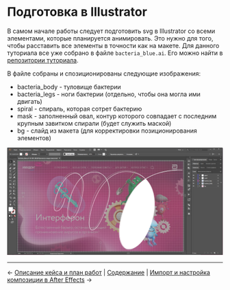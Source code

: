 # Подготовка в Illustrator

В самом начале работы следует подготовить svg в Illustrator со всеми элементами, которые планируется анимировать. Это нужно для того, чтобы расставить все элементы в точности как на макете. Для данного туториала все уже собрано в файле `bacteria_blue.ai`. Его можно найти в [репозитории туториала](https://github.com/ncer/bodymovin-lottie-tutorial/tree/master/docs).

В файле собраны и спозиционированы следующие изображения:
- bacteria_body - туловище бактерии
- bacteria_legs - ноги бактерии (отдельно, чтобы она могла ими двигать)
- spiral - спираль, которая сотрет бактерию
- mask - заполненный овал, контур которого совпадает с последним крупным завитком спирали (будет служить маской)
- bg - слайд из макета (для корректировки позиционирования элементов)

[![Подготовка в Illustrator](/assets/illustrator.jpg)](https://raw.githubusercontent.com/ncer/bodymovin-lottie-tutorial/master/assets/illustrator.jpg)

---

&larr; [Описание кейса и план работ](/tutorial/1-beginning.md) | 
[Содержание](/SUMMARY.md) | 
[Импорт и настройка композиции в After Effects](/tutorial/3-preparing-aftereffects.md) &rarr;